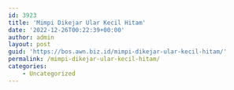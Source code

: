```yaml
---
id: 3923
title: 'Mimpi Dikejar Ular Kecil Hitam'
date: '2022-12-26T00:22:39+00:00'
author: admin
layout: post
guid: 'https://bos.awn.biz.id/mimpi-dikejar-ular-kecil-hitam/'
permalink: /mimpi-dikejar-ular-kecil-hitam/
categories:
    - Uncategorized
---
```



